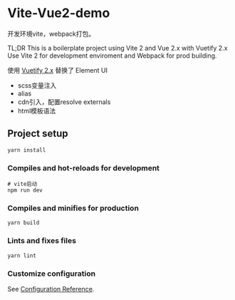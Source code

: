 
# Vite-Vue2-demo
开发环境vite，webpack打包。

TL;DR
This is a boilerplate project using Vite 2 and Vue 2.x with Vuetify 2.x  
Use Vite 2 for development enviroment and Webpack for prod building.  


使用 [Vuetify 2.x](https://vuetifyjs.com/en/) 替换了 Element UI

- scss变量注入
- alias
- cdn引入，配置resolve externals
- html模板语法

## Project setup
```
yarn install
```

### Compiles and hot-reloads for development
```
# vite启动
npm run dev
```

### Compiles and minifies for production
```
yarn build
```

### Lints and fixes files
```
yarn lint
```

### Customize configuration
See [Configuration Reference](https://cli.vuejs.org/config/).
